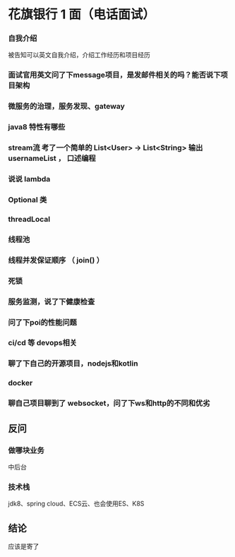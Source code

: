# 花旗银行 1 面（电话面试）
### 自我介绍
被告知可以英文自我介绍，介绍工作经历和项目经历

### 面试官用英文问了下message项目，是发邮件相关的吗？能否说下项目架构

### 微服务的治理，服务发现、gateway

### java8 特性有哪些

### stream流 考了一个简单的 List\<User\> -> List\<String\> 输出usernameList ， 口述编程

### 说说 lambda 

### Optional 类

### threadLocal

### 线程池

### 线程并发保证顺序 （ join() ）

### 死锁 

### 服务监测，说了下健康检查

### 问了下poi的性能问题 

### ci/cd 等 devops相关

### 聊了下自己的开源项目，nodejs和kotlin

### docker

### 聊自己项目聊到了 websocket，问了下ws和http的不同和优劣

## 反问

### 做哪块业务
中后台
### 技术栈
jdk8、spring cloud、ECS云、也会使用ES、K8S


## 结论
应该是寄了